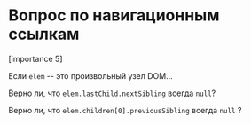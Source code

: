 # Вопрос по навигационным ссылкам

[importance 5]

Если `elem` -- это произвольный узел DOM...

Верно ли, что `elem.lastChild.nextSibling` всегда `null`?

Верно ли, что `elem.children[0].previousSibling` всегда `null` ?